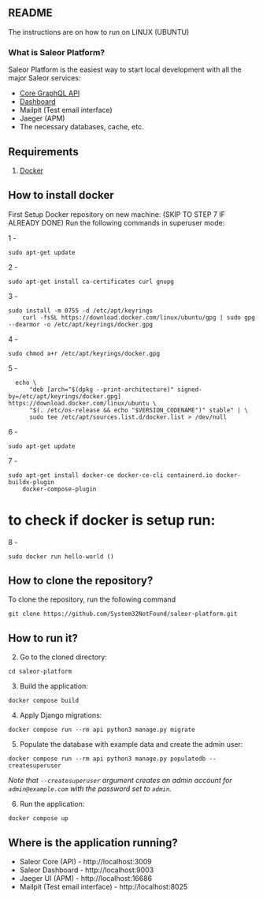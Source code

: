 ## README


The instructions are on how to run on LINUX (UBUNTU)
### What is Saleor Platform?

Saleor Platform is the easiest way to start local development with all the major Saleor services:
- [Core GraphQL API](https://github.com/saleor/saleor)
- [Dashboard](https://github.com/saleor/saleor-dashboard)
- Mailpit (Test email interface)
- Jaeger (APM)
- The necessary databases, cache, etc.

## Requirements
1. [Docker](https://docs.docker.com/install/)


## How to install docker

First Setup Docker repository on new machine:
(SKIP TO STEP 7 IF ALREADY DONE)
Run the following commands in superuser mode:

1 - 
```shell
sudo apt-get update
```

2 - 
```shell
sudo apt-get install ca-certificates curl gnupg
```
3 - 
```shell
sudo install -m 0755 -d /etc/apt/keyrings
    curl -fsSL https://download.docker.com/linux/ubuntu/gpg | sudo gpg --dearmor -o /etc/apt/keyrings/docker.gpg
```
4 - 
```shell
sudo chmod a+r /etc/apt/keyrings/docker.gpg
```
5 - 
```shell
  echo \
      "deb [arch="$(dpkg --print-architecture)" signed-by=/etc/apt/keyrings/docker.gpg] https://download.docker.com/linux/ubuntu \
      "$(. /etc/os-release && echo "$VERSION_CODENAME")" stable" | \
      sudo tee /etc/apt/sources.list.d/docker.list > /dev/null
```
6 - 
```shell
sudo apt-get update
```
7 - 
```shell
sudo apt-get install docker-ce docker-ce-cli containerd.io docker-buildx-plugin   
    docker-compose-plugin
```
# to check if docker is setup run:
8 - 
```shell
sudo docker run hello-world ()
```
## How to clone the repository?

To clone the repository, run the following command

```
git clone https://github.com/System32NotFound/saleor-platform.git
```

## How to run it?


2. Go to the cloned directory:
```shell
cd saleor-platform
```

3. Build the application:
```shell
docker compose build
```

4. Apply Django migrations:
```shell
docker compose run --rm api python3 manage.py migrate
```

5. Populate the database with example data and create the admin user:
```shell
docker compose run --rm api python3 manage.py populatedb --createsuperuser
```
*Note that `--createsuperuser` argument creates an admin account for `admin@example.com` with the password set to `admin`.*

6. Run the application:
```shell
docker compose up
```

## Where is the application running?
- Saleor Core (API) - http://localhost:3009
- Saleor Dashboard - http://localhost:9003
- Jaeger UI (APM) - http://localhost:16686
- Mailpit (Test email interface) - http://localhost:8025
